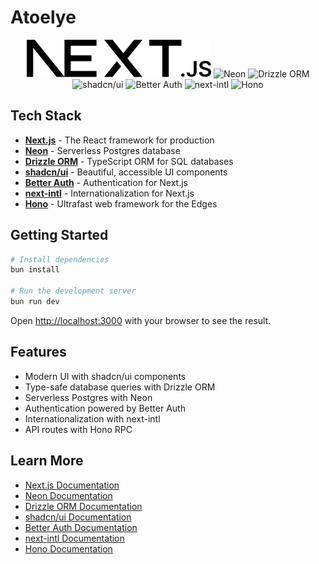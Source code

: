 # Atoelye

<div align="center">
  <img src="public/next.svg" alt="Next.js" height="60" />
  <img src="https://raw.githubusercontent.com/neondatabase/website/main/public/logomark.svg" alt="Neon" height="60" />
  <img src="https://orm.drizzle.team/img/drizzle-logo.svg" alt="Drizzle ORM" height="60" />
  <img src="https://ui.shadcn.com/favicon.ico" alt="shadcn/ui" height="60" />
  <img src="https://www.better-auth.com/better-auth.svg" alt="Better Auth" height="60" />
  <img src="https://next-intl-docs.vercel.app/logo.svg" alt="next-intl" height="60" />
  <img src="https://hono.dev/favicon.png" alt="Hono" height="60" />
</div>

## Tech Stack

- **[Next.js](https://nextjs.org/)** - The React framework for production
- **[Neon](https://neon.tech/)** - Serverless Postgres database
- **[Drizzle ORM](https://orm.drizzle.team/)** - TypeScript ORM for SQL
  databases
- **[shadcn/ui](https://ui.shadcn.com/)** - Beautiful, accessible UI components
- **[Better Auth](https://www.better-auth.com/)** - Authentication for Next.js
- **[next-intl](https://next-intl.dev/)** - Internationalization for Next.js
- **[Hono](https://hono.dev/)** - Ultrafast web framework for the Edges

## Getting Started

```bash
# Install dependencies
bun install

# Run the development server
bun run dev
```

Open [http://localhost:3000](http://localhost:3000) with your browser to see the
result.

## Features

- Modern UI with shadcn/ui components
- Type-safe database queries with Drizzle ORM
- Serverless Postgres with Neon
- Authentication powered by Better Auth
- Internationalization with next-intl
- API routes with Hono RPC

## Learn More

- [Next.js Documentation](https://nextjs.org/docs)
- [Neon Documentation](https://neon.tech/docs)
- [Drizzle ORM Documentation](https://orm.drizzle.team/docs)
- [shadcn/ui Documentation](https://ui.shadcn.com/docs)
- [Better Auth Documentation](https://www.better-auth.com/docs)
- [next-intl Documentation](https://next-intl.dev/docs)
- [Hono Documentation](https://hono.dev/docs)
